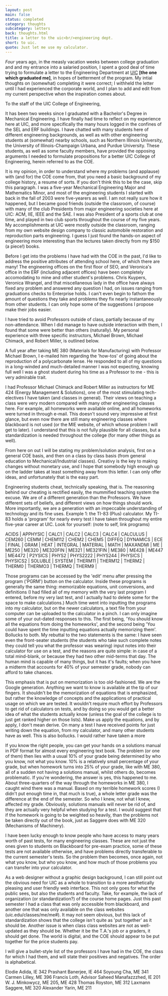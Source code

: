 ```yaml
---
layout: post
main: false
status: completed
category: thoughts
subcategory: letters
back: thoughts.html
title: a letter to the uic<br/>engineering dept.
short: to uic.
quote: Just let me use my calculator.
---
```


_Four_ years ago, in the measly vacation weeks between college graduation and and my entrance into a salaried position, I spent a good deal of time trying to formulate a letter to the Engineering Department at [UIC](http://uic.org) **\[the one which graduated me\]**, in hopes of betterment of the program. My intial thoughts on (somewhat) completing it were correct; I withheld the letter until I had experienced the corporate world, and I plan to add and edit from my current perspective when the inspiration comes about.

To the staff of the UIC College of Engineering,

It has been two weeks since I graduated with a Bachelor's Degree in Mechanical Engineering. I have finally had time to reflect on my experience here at UIC, and more specifically the many hours logged in the confines of the SEL and ERF buildings. I have chatted with many students here of different engineering backgrounds, as well as with other engineering students at (somewhat) nearby schools, such as Northern Illinois University, the University of Illinois-Champaign Urbana, and Purdue University. These students, as well as some faculty members, have provided the opposing arguments I needed to formulate propositions for a better UIC College of Engineering, herein referred to as the COE.

It is my opinion, in order to understand where my problems (and applause) with (and for) the COE come from, that you need a basic background of my college history, a resume of sorts. If you don't think this to be the case, skip this paragraph. I was a five-year Mechanical Engineering Major and Mathematics Minor, and most of the engineering students I started with back in the fall of 2003 were five-yearers as well. I am not really sure how it happened, but I became good friends (outside the classroom, of course) with many of the club Presidents from major engineering societies here at UIC: ACM, IIE, IEEE and the SAE. I was also President of a sports club at one time, and played in two club sports throughout the course of my five years. My accomplishments at UIC were mostly outside the classroom, ranging from my own website design company to classic automobile restoration and reproduction parts engineering. I guess I just found the hands-on aspect of engineering more interesting than the lectures taken directly from my $150 (a piece!) books.

Before I get into the problems I have had with the COE in the past, I'd like to address the positive attributes of attending school here, of which there are many! The engineering offices on the first floor of SEO, and Veronica's office in the ERF (including adjacent offices) have been completely accomodating to mine and other student's problems. Chris Kuypers, Veronica Wrangel, and that miscellaneous lady in the office have always fixed any problem and answered any question I had, on issues ranging from graduations checks to Enterprise holds. I can't even begin to fathom the amount of questions they take and problems they fix nearly instantaneously from other students. I can only hope some of the suggestions I propose make their jobs easier.

I have tried to avoid Professors outside of class, partially because of my non-attendance. When I did manage to have outside interaction with them, I found that some were better than others (naturally). My personal experience with three specific instructors, Michael Brown, Michael Chimack, and Robert Miller, is outlined below. 

A full year after taking ME 380 (Materials for Manufacturing) with Professor Michael Brown, I e-mailed him regarding the 'how-tos' of going about the reproduction of a polycarbonate lense. He responded to all of my questions in a long-winded and much-detailed manner I was not expecting, knowing full well I was a ghost student during his time as a Professor to me - this is very admirable trait.

I had Professor Michael Chimack and Robert Miller as instructors for ME 424 (Energy Management & Solutions), one of the most stimulating tech-electives I have taken (and classes in general). Their views on teaching a class were very modern compared with many other engineering classes here. For example, all homeworks were available online, and all homeworks were turned in through e-mail. This doesn't sound very impressive at first glance, but even now there are still many engineering classes where blackboard is not used (or the MIE website, of which whose problem I will get to later). I understand that this is not fully plausible for all classes, but a standardization is needed throughout the college (for many other things as well).

From here on out I will be stating my problem/solution analysis, first on a general COE basis, and then on a class by class basis (from general education to Mechanical/Industrial classes). Creativy is the key to making changes without monetary use, and I hope that somebody high enough up on the ladder takes at least something away from this letter. I can only offer ideas, and unfortunately that is the easy part.

Engineering students cheat, technically speaking, that is. The reasoning behind our cheating is rectified easily, the mummified teaching system the excuse. We are of a different generation than the Professors. We have different sets of beliefs, and different views on how things should work. More importantly, we are a generation with an impeccable understanding of technology and its fine uses. Example 1: the TI-83 (Plus) calculator. My TI-83 holds a 'program' for nearly every test I have taken throughout my entire five-year career at UIC. Look for yourself: (note to self, link programs)


ACIDS | APPHYSIC | CALC1 | CALC2 | CALC3 | CALC4 | CALCULUS | CEM260 | CEMM | CHEM112 | CHEM2 | CHEM5 | DIFFEQ | DYNAMICS | ECE | FINAL | GRAM | HEAT | INTEGRAL | MATERIAL | MATH | MAXANDMI | ME | ME250 | ME320 | ME320FIN | ME321 | ME321FIN | ME380 | ME428 | ME447 | ME4472 | P2YSICS | PHYS2 | PHYS2222 | PHYS244 | PHYSICS | PHYSICS2 | SOLUBLE | SYSTEM | THERM11 | THERM12 | THERM2 | THERM0 | THERMO3 | THERMQ | THERM9 |


Those programs can be accessed by the 'edit' menu after pressing the program ('PGRM') button on the calculator. Inside these programs is generally the same thing: memorizable equations, unit conversions, and definitions (I had filled all of my memory with the very last program I entered, before my very last test, and I actually had to delete some for the space to make calculations.) Much time went into inputting the programs into my calculator, but on the newer calculators, a text file from your computer can be uploaded to the calculator in a pinch. I can only imagine some of your out-dated responses to this. The first being, 'You should know all the equations from doing the homeworks', and the second being 'You could have spent the time inputting equations actually memorizing them'. Bollucks to both. My rebuttal to the two statements is the same: I have seen even the front-seater students (the students who take such complete notes they could tell you what the professor was wearing) input notes into their calculator for use on a test, and the reasons are quite simple: in case of a total mind-blank, or because they had two other mid-terms that day. The human mind is capable of many things, but it has it's faults; when you have a midterm that accounts for 40% of your semester grade, nobody can afford to take chances.

This emphasis that is put on memorization is too old-fashioned. We are the Google generation. Anything we want to know is available at the tip of our fingers. It shouldn't be the memorization of equations that is emphasized, but rather the knowledge of concepts and the applications of practical usage on which we are tested. It wouldn't require much effort by Professors to get rid of calculators on tests, and by doing so you would get a better idea of what the students actually know (unless the goal of the college is to just get ranked higher on those lists). Make us apply the equations, and by apply, I don't mean derive. On many a test I have received points for just writing down the equation, from my calculator, and many other students have as well. This is also bollucks. I would rather have taken a more 

If you know the right people, you can get your hands on a solutions manual in PDF format for almost every engineering text book. The problem (or one of them) then lies with a usual 10% of your grade being determined by who you know, not what you know. 10% is a relatively small percentage of your grade, but when homework turns into 25% of your grade, like with ME 380, all of a sudden not having a solutions manual, whilst others do, becomes problematic. If you're wondering, the answer is yes, this happened to me. About three-quarters of the way through the homeworks in ME 380, I caught wind there was a manual. Based on my terrible homework scores (I didn't put enough time in, that much is true), a whole letter grade was the difference at the end of the semester. So who I knew, not what I knew, affected my grade. Obviously, solutions manuals will never be rid of, and they are actually very helpful when studying for a test. I would suggest that if the homework is going to be weighted so heavily, than the problems not be taken directly out of the book, just as Saggere does with ME 320 (Mechanisms of Machinery).

I have been lucky enough to know people who have access to many years worth of past tests, for many engineering classes. These are not just the ones given to students on Blackboard for pre-exam practice, some of these tests are not available otherwise, and have problems directly transferable to the current semester's tests. So the problem then becomes, once again, not what you know, but who you know, and how much of those problems you can transfer into your calculator. 

As a web designer without a graphic design background, I can still point out the obvious need for UIC as a whole to transition to a more aesthetically pleasing and user friendly web interface. This not only goes for what the public sees, but also the students and faculty. Take, for example, the lack of organization (or standardization?) of the course home pages. Just this past semester I had a class that was only accessible from blackboard, and another one that was only available on the class websites (uic.edu/classes/me/me#). It may not seem obvious, but this lack of standardization shows that the college isn't quite as 'put together' as it should be. Another issue is when class class websites are not as well-updated as they should be. Whether it be the T.A.'s job or a graders, it should get done. The world is digital, and the COE should appear to be put together for the price students pay.

I will give a bullet-style list of the professors I have had in the COE, the class for which I had them, and will state their positives and negatives. The order is alphabetical.

Elodie Adida, IE 342
Prashant Banerjee, IE 464
Soyoung Cha, ME 341
Carmen Lilley, ME 396
Francis Loth, Advisor
Saheed Manafazzzhed, IE 201
W. J. Minkowycz, ME 205, ME 428
Thomas Royston, ME 312
Laxmann Saggere, ME 320
Alexander Yarin, ME 211